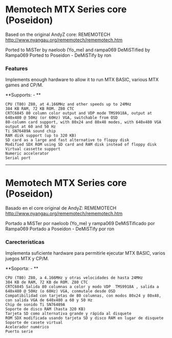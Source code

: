
# Memotech MTX Series core (Poseidon)
Based on the original AndyZ core: REMEMOTECH
http://www.nyangau.org/rememotech/rememotech.htm

Ported to MiSTer by naeloob (Yo_me) and rampa069 
DeMiSTified by Rampa069 
Ported to Poseidon - DeMiSTify by ron

### Features

Implements enough hardware to allow it to run MTX BASIC, various MTX games and CP/M.

**Supports: - 
**

    CPU (T80) Z80, at 4.166MHz and other speeds up to 24MHz
    384 KB RAM, 72 KB ROM. Z80 CTC
    CRTC6845 80 column color output and VDP mode TMS9918A, output at 640x480 @ 50Hz (or 60Hz) VGA, switchable from OSD
    80-column card support, with 80x24 and 80x48 modes, with 640x480 VGA output at 60 and 50 Hz
    Ti SN76489A sound chip
    RAM disk support (up to 320 KB)
    SD card as a large and fast alternative to floppy disk
    Modified SDX ROM using SD card and RAM disk instead of floppy disk
    Virtual cassette support
    Numeric accelerator
    Serial port

________________________________________________________________________________________
# Memotech MTX Series core (Poseidon)

Basado en el core original de AndyZ: REMEMOTECH
http://www.nyangau.org/rememotech/rememotech.htm

Portado a MiSTer por naeloob (Yo_me) y rampa069
DeMiSTificado por Rampa069
Portado a Poseidon - DeMiSTify por ron

### Carecterísticas

Implementa suficiente hardware para permitirle ejecutar MTX BASIC, varios juegos MTX y CP/M. 

**Soporta: -
**

    CPU (T80) Z80, a 4.166MHz y otras velocidades de hasta 24MHz
    384 KB de RAM, 72 KB de ROM. Z80 CTC
    CRTC6845 Salida 80 columnas a color y modo VDP  TMS9918A , salida a 640x480 @ 50Hz (o 60Hz) VGA, conmutale desde OSD
    Compatibilidad con tarjetas de 80 columnas, con modos 80x24 y 80x48, con salida VGA de 640x480 a 60 y 50 Hz
    Chip de sonido Ti SN76489A
    Soporte de disco RAM (hasta 320 KB)
    Tarjeta SD como alternativa grande y rápida al disquete
    ROM SDX modificada usando tarjeta SD y disco RAM en lugar de disquete
    Soporte de casete virtual
    Acelerador numérico
    Puerto serie
